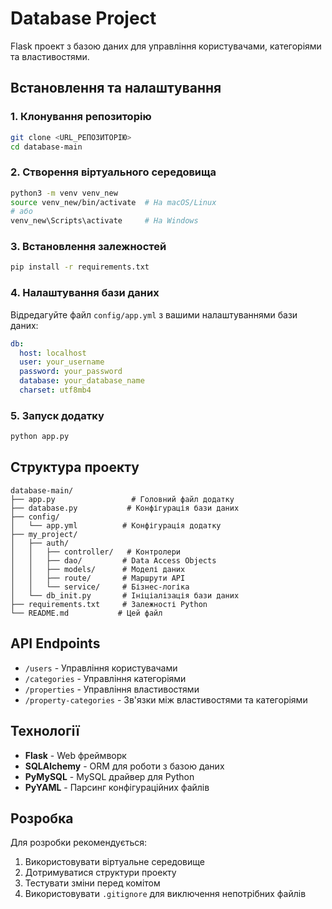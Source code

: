 # Database Project

Flask проект з базою даних для управління користувачами, категоріями та властивостями.

## Встановлення та налаштування

### 1. Клонування репозиторію
```bash
git clone <URL_РЕПОЗИТОРІЮ>
cd database-main
```

### 2. Створення віртуального середовища
```bash
python3 -m venv venv_new
source venv_new/bin/activate  # На macOS/Linux
# або
venv_new\Scripts\activate     # На Windows
```

### 3. Встановлення залежностей
```bash
pip install -r requirements.txt
```

### 4. Налаштування бази даних
Відредагуйте файл `config/app.yml` з вашими налаштуваннями бази даних:
```yaml
db:
  host: localhost
  user: your_username
  password: your_password
  database: your_database_name
  charset: utf8mb4
```

### 5. Запуск додатку
```bash
python app.py
```

## Структура проекту

```
database-main/
├── app.py                 # Головний файл додатку
├── database.py           # Конфігурація бази даних
├── config/
│   └── app.yml          # Конфігурація додатку
├── my_project/
│   ├── auth/
│   │   ├── controller/   # Контролери
│   │   ├── dao/         # Data Access Objects
│   │   ├── models/      # Моделі даних
│   │   ├── route/       # Маршрути API
│   │   └── service/     # Бізнес-логіка
│   └── db_init.py       # Ініціалізація бази даних
├── requirements.txt     # Залежності Python
└── README.md           # Цей файл
```

## API Endpoints

- `/users` - Управління користувачами
- `/categories` - Управління категоріями
- `/properties` - Управління властивостями
- `/property-categories` - Зв'язки між властивостями та категоріями

## Технології

- **Flask** - Web фреймворк
- **SQLAlchemy** - ORM для роботи з базою даних
- **PyMySQL** - MySQL драйвер для Python
- **PyYAML** - Парсинг конфігураційних файлів

## Розробка

Для розробки рекомендується:
1. Використовувати віртуальне середовище
2. Дотримуватися структури проекту
3. Тестувати зміни перед комітом
4. Використовувати `.gitignore` для виключення непотрібних файлів
